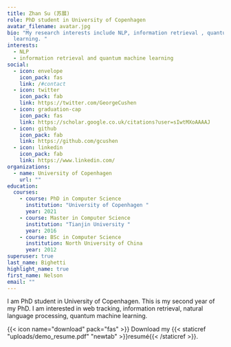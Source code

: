 ```yaml
---
title: Zhan Su (苏展)
role: PhD student in University of Copenhagen
avatar_filename: avatar.jpg
bio: "My research interests include NLP, information retrieval , quantum machine
  learning. "
interests:
  - NLP
  - information retrieval and quantum machine learning
social:
  - icon: envelope
    icon_pack: fas
    link: /#contact
  - icon: twitter
    icon_pack: fab
    link: https://twitter.com/GeorgeCushen
  - icon: graduation-cap
    icon_pack: fas
    link: https://scholar.google.co.uk/citations?user=sIwtMXoAAAAJ
  - icon: github
    icon_pack: fab
    link: https://github.com/gcushen
  - icon: linkedin
    icon_pack: fab
    link: https://www.linkedin.com/
organizations:
  - name: University of Copenhagen
    url: ""
education:
  courses:
    - course: PhD in Computer Science
      institution: "University of Copenhagen "
      year: 2021
    - course: Master in Computer Science
      institution: "Tianjin University "
      year: 2016
    - course: BSc in Computer Science
      institution: North University of China
      year: 2012
superuser: true
last_name: Bighetti
highlight_name: true
first_name: Nelson
email: ""
---
```

I am PhD student in University of Copenhagen.  This is my second year of my PhD. I am interested in web tracking, information retrieval, natural language processing, quantum machine learning. 

{{< icon name="download" pack="fas" >}} Download my {{< staticref "uploads/demo_resume.pdf" "newtab" >}}resumé{{< /staticref >}}.